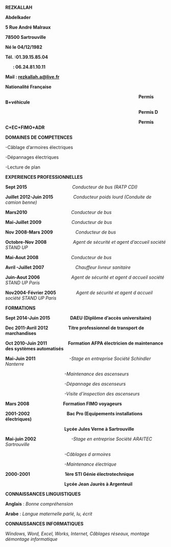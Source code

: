 **REZKALLAH**

**Abdelkader**       

**5 Rue André Malraux**

**78500 Sartrouville**

**Né le 04/12/1982**

**Tél. :01.39.15.85.04**

      **: 06.24.81.10.11**

**Mail : rezkallah.a@live.fr**

**Nationalité Française**

                                                                                                          **Permis B+véhicule**

                                                                                                          **Permis D**

                                                                                                          **Permis C+EC+FIMO+ADR**

**DOMAINES DE COMPETENCES**

\-Câblage d’armoires électriques

\-Dépannages électriques

\-Lecture de plan

**EXPERIENCES PROFESSIONNELLES**

**Sept 2015**                                    _Conducteur de bus (RATP_ _CDI)_

**Juillet 2012-Juin 2015**                _Conducteur poids lourd (Conduite de camion benne)_

**Mars2010**                                   _Conducteur de bus_

**Mai-Juillet 2009**                        _Conducteur de bus_

**Nov 2008-Mars 2009**                  _Conducteur de bus_

**Octobre-Nov 2008**                     _Agent de sécurité et agent d’accueil société STAND UP_

**Mai-Aout 2008**                          _Conducteur de bus_          

**Avril -Juillet 2007**                         _Chauffeur livreur sanitaire_

**Juin-Aout 2006**                         _Agent de sécurité et agent d accueil société STAND UP Paris_

**Nov2004-Février 2005**                _Agent de sécurité et agent d accueil société STAND UP Paris_

**FORMATIONS**

**Sept 2014-Juin 2015                   DAEU (Diplôme d’accès universitaire)**

**Dec 2011-Avril 2012                   Titre professionnel de transport de marchandises**

**Oct 2010-Juin 2011                    Formation AFPA électricien de maintenance des systèmes automatisés**

**Mai-Juin 2011**                           _\-Stage en entreprise Société Schindler Nanterre_

                                               _-Maintenance des ascenseurs_

                                               _-Dépannage des ascenseurs_

                                               _-Visite d’inspection des ascenseurs_

**Mars 2008                                Formation FIMO voyageurs**

**2001-2002                                   Bac Pro (Equipements installations électriques)**

                                               **Lycée Jules Verne à Sartrouville**

**Mai-juin 2002**                            _\-Stage en entreprise Société ARAITEC Sartrouville_

                                               _-Câblages d armoires_

                                               _-Maintenance électrique_

**2000-2001                                 1ère STI Génie électrotechnique**

                                               **Lycée Jean Jaurès à Argenteuil**

**CONNAISSANCES LINGUISTIQUES**

**Anglais** : _Bonne compréhension_

**Arabe** : _Langue maternelle parlé, lu, écrit_

**CONNAISSANCES INFORMATIQUES**

_Windows, Word, Excel, Works, Internet, Câblages réseaux, montage démontage informatique_